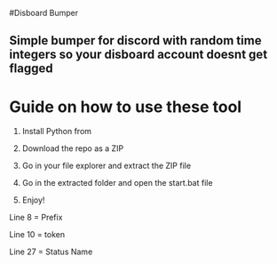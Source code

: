 #Disboard Bumper  
 
## Simple bumper for discord with random time integers so your disboard account doesnt get flagged 
 
# Guide on how to use these tool  
  
1. Install Python from  
 
2. Download the repo as a ZIP 
 
3. Go in your file explorer and extract the ZIP file
 
4. Go in the extracted folder and open the start.bat file

5. Enjoy!  
   
Line 8 = Prefix  
  
Line 10 = token  
  
Line 27 = Status Name    